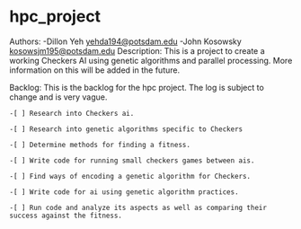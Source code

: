 # hpc_project
Authors: 
   -Dillon Yeh <yehda194@potsdam.edu>
   -John Kosowsky <kosowsjm195@potsdam.edu>
Description: 
    This is a project to create a working Checkers AI using genetic algorithms and parallel processing.
    More information on this will be added in the future.

Backlog: 
    This is the backlog for the hpc project. The log is subject to change and is very vague.

    -[ ] Research into Checkers ai.

    -[ ] Research into genetic algorithms specific to Checkers

    -[ ] Determine methods for finding a fitness.

    -[ ] Write code for running small checkers games between ais.

    -[ ] Find ways of encoding a genetic algorithm for Checkers.

    -[ ] Write code for ai using genetic algorithm practices.

    -[ ] Run code and analyze its aspects as well as comparing their success against the fitness.
